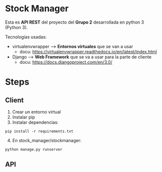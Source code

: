 # Stock Manager

Esta es **API REST** del proyecto del **Grupo 2** desarrollada en python 3 (Python 3).

Tecnologías usadas:
-  virtualenvwrapper --> **Entornos virtuales** que se van a usar
   - docu: https://virtualenvwrapper.readthedocs.io/en/latest/index.html 
- Django --> **Web Framework** que se va a usar para la parte de cliente
   - docu: https://docs.djangoproject.com/en/3.0/

# Steps
## Client
1. Crear un entorno virtual
2. Instalar pip
3. Instalar dependencias:
~~~ 
pip install -r requirements.txt 
~~~
4. En stock_manager/stockmanager:
~~~ 
python manage.py runserver
~~~ 
## API
